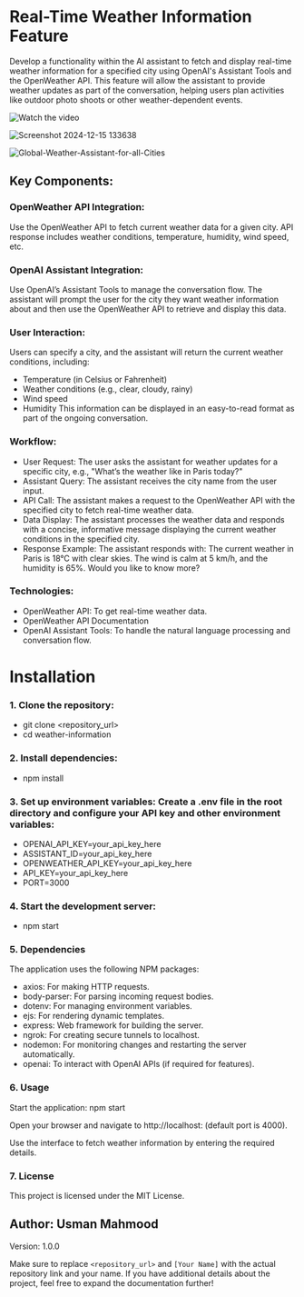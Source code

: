 # Real-Time Weather Information Feature

Develop a functionality within the AI assistant to fetch and display real-time weather information for a specified city using OpenAI's Assistant Tools and the OpenWeather API. This feature will allow the assistant to provide weather updates as part of the conversation, helping users plan activities like outdoor photo shoots or other weather-dependent events.

![Watch the video](https://github.com/user-attachments/assets/bfdb471d-641e-4dab-b243-4f0b3c619657)

![Screenshot 2024-12-15 133638](https://github.com/user-attachments/assets/e90c4e2d-8392-41e2-bcef-11527ed27d1f)

![Global-Weather-Assistant-for-all-Cities](https://github.com/user-attachments/assets/3ada92f2-434c-4422-89b7-f4d4336e1d47)



## Key Components:
### OpenWeather API Integration:
Use the OpenWeather API to fetch current weather data for a given city. API response includes weather conditions, temperature, humidity, wind speed, etc.

### OpenAI Assistant Integration:
Use OpenAI’s Assistant Tools to manage the conversation flow. The assistant will prompt the user for the city they want weather information about and then use the OpenWeather API to retrieve and display this data.

### User Interaction:
Users can specify a city, and the assistant will return the current weather conditions, including:
- Temperature (in Celsius or Fahrenheit)
- Weather conditions (e.g., clear, cloudy, rainy)
- Wind speed
- Humidity
This information can be displayed in an easy-to-read format as part of the ongoing conversation.

### Workflow:
- User Request: The user asks the assistant for weather updates for a specific city, e.g., "What’s the weather like in Paris today?"
- Assistant Query: The assistant receives the city name from the user input.
- API Call: The assistant makes a request to the OpenWeather API with the specified city to fetch real-time weather data.
- Data Display: The assistant processes the weather data and responds with a concise, informative message displaying the current weather conditions in the specified city.
- Response Example: The assistant responds with: The current weather in Paris is 18°C with clear skies. The wind is calm at 5 km/h, and the humidity is 65%. Would you like to know more?

### Technologies:
- OpenWeather API: To get real-time weather data.
- OpenWeather API Documentation
- OpenAI Assistant Tools: To handle the natural language processing and conversation flow.

# Installation

### 1. Clone the repository:
- git clone <repository_url>
- cd weather-information

### 2. Install dependencies:
- npm install

### 3. Set up environment variables: Create a .env file in the root directory and configure your API key and other environment variables:
- OPENAI_API_KEY=your_api_key_here
- ASSISTANT_ID=your_api_key_here
- OPENWEATHER_API_KEY=your_api_key_here
- API_KEY=your_api_key_here
- PORT=3000

### 4. Start the development server:
- npm start

### 5. Dependencies
The application uses the following NPM packages:
- axios: For making HTTP requests.
- body-parser: For parsing incoming request bodies.
- dotenv: For managing environment variables.
- ejs: For rendering dynamic templates.
- express: Web framework for building the server.
- ngrok: For creating secure tunnels to localhost.
- nodemon: For monitoring changes and restarting the server automatically.
- openai: To interact with OpenAI APIs (if required for features).

### 6. Usage
Start the application: npm start

Open your browser and navigate to http://localhost:<PORT> (default port is 4000).

Use the interface to fetch weather information by entering the required details.

### 7. License
This project is licensed under the MIT License.


## Author: Usman Mahmood

Version: 1.0.0

Make sure to replace `<repository_url>` and `[Your Name]` with the actual repository link and your name. If you have additional details about the project, feel free to expand the documentation further!
